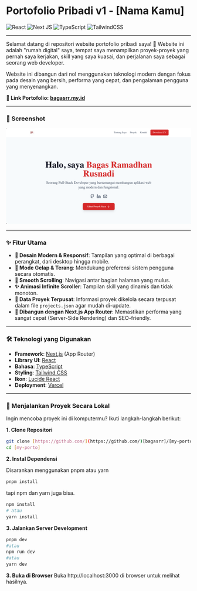 # Portofolio Pribadi v1 - [Nama Kamu]

![React](https://img.shields.io/badge/react-%2320232a.svg?style=for-the-badge&logo=react&logoColor=%2361DAFB)
![Next JS](https://img.shields.io/badge/Next-black?style=for-the-badge&logo=next.js&logoColor=white)
![TypeScript](https://img.shields.io/badge/typescript-%23007ACC.svg?style=for-the-badge&logo=typescript&logoColor=white)
![TailwindCSS](https://img.shields.io/badge/tailwindcss-%2338B2AC.svg?style=for-the-badge&logo=tailwind-css&logoColor=white)

---

Selamat datang di repositori website portofolio pribadi saya! 🚀 Website ini adalah "rumah digital" saya, tempat saya menampilkan proyek-proyek yang pernah saya kerjakan, skill yang saya kuasai, dan perjalanan saya sebagai seorang web developer.

Website ini dibangun dari nol menggunakan teknologi modern dengan fokus pada desain yang bersih, performa yang cepat, dan pengalaman pengguna yang menyenangkan.

**🔗 Link Portofolio:** [**bagasrr.my.id**](https://bagasrr.my.id)

---

### 📸 Screenshot

![Homepage](public/images/screenshot/homepage.png)

---

### ✨ Fitur Utama

- **🎨 Desain Modern & Responsif**: Tampilan yang optimal di berbagai perangkat, dari desktop hingga mobile.
- **🌙 Mode Gelap & Terang**: Mendukung preferensi sistem pengguna secara otomatis.
- **📜 Smooth Scrolling**: Navigasi antar bagian halaman yang mulus.
- **✨ Animasi Infinite Scroller**: Tampilan skill yang dinamis dan tidak monoton.
- **📂 Data Proyek Terpusat**: Informasi proyek dikelola secara terpusat dalam file `projects.json` agar mudah di-update.
- **🚀 Dibangun dengan Next.js App Router**: Memastikan performa yang sangat cepat (Server-Side Rendering) dan SEO-friendly.

---

### 🛠️ Teknologi yang Digunakan

- **Framework**: [Next.js](https://nextjs.org/) (App Router)
- **Library UI**: [React](https://reactjs.org/)
- **Bahasa**: [TypeScript](https://www.typescriptlang.org/)
- **Styling**: [Tailwind CSS](https://tailwindcss.com/)
- **Ikon**: [Lucide React](https://lucide.dev/)
- **Deployment**: [Vercel](https://vercel.com/)

---

### 🚀 Menjalankan Proyek Secara Lokal

Ingin mencoba proyek ini di komputermu? Ikuti langkah-langkah berikut:

**1. Clone Repositori**

```bash
git clone [https://github.com/](https://github.com/)[bagasrr]/[my-porto].git
cd [my-porto]
```

**2. Instal Dependensi**

Disarankan menggunakan pnpm atau yarn

```bash
pnpm install
```

tapi npm dan yarn juga bisa.

```bash
npm install
# atau
yarn install
```

**3. Jalankan Server Development**

```bash
pnpm dev
#atau
npm run dev
#atau
yarn dev
```

**3. Buka di Browser**
Buka http://localhost:3000 di browser untuk melihat hasilnya.

